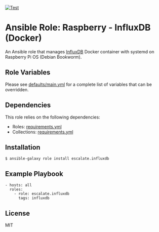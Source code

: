 [![Test](https://github.com/escalate/ansible-raspberry-influxdb-docker/actions/workflows/test.yml/badge.svg?branch=master&event=push)](https://github.com/escalate/ansible-raspberry-influxdb-docker/actions/workflows/test.yml)

# Ansible Role: Raspberry - InfluxDB (Docker)

An Ansible role that manages [InfluxDB](https://www.influxdata.com/products/influxdb/) Docker container with systemd on Raspberry Pi OS (Debian Bookworm).

## Role Variables

Please see [defaults/main.yml](https://github.com/escalate/ansible-raspberry-influxdb-docker/blob/master/defaults/main.yml) for a complete list of variables that can be overridden.

## Dependencies

This role relies on the following dependencies:

- Roles: [requirements.yml](https://github.com/escalate/ansible-raspberry-influxdb-docker/blob/master/requirements.yml)
- Collections: [requirements.yml](https://github.com/escalate/ansible-raspberry-influxdb-docker/blob/master/requirements.yml)

## Installation

```
$ ansible-galaxy role install escalate.influxdb
```

## Example Playbook

```
- hosts: all
  roles:
    - role: escalate.influxdb
      tags: influxdb
```

## License

MIT
